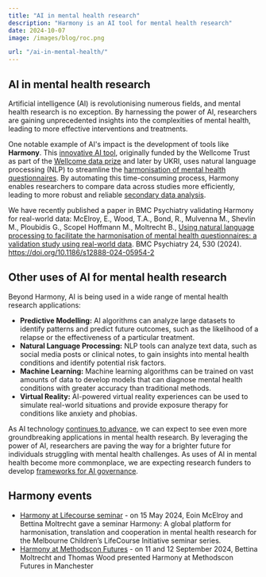 ```yaml
---
title: "AI in mental health research"
description: "Harmony is an AI tool for mental health research"
date: 2024-10-07
image: /images/blog/roc.png

url: "/ai-in-mental-health/"
---
```


## AI in mental health research

Artificial intelligence (AI) is revolutionising numerous fields, and mental health research is no exception. By harnessing the power of AI, researchers are gaining unprecedented insights into the complexities of mental health, leading to more effective interventions and treatments.

One notable example of AI's impact is the development of tools like **Harmony**. This [innovative AI tool](/psychology-ai-tool/), originally funded by the Wellcome Trust as part of the [Wellcome data prize](/ai-in-mental-health/radio-podcast-about-wellcome-data-prize/) and later by UKRI, uses natural language processing (NLP) to streamline the [harmonisation of mental health questionnaires](/data-harmonisation/find-matching-and-common-items-in-questionnaires-and-surveys/). By automating this time-consuming process, Harmony enables researchers to compare data across studies more efficiently, leading to more robust and reliable [secondary data analysis](/ai-in-mental-health/ppie-for-secondary-data-analysis/).


We have recently published a paper in BMC Psychiatry validating Harmony for real-world data:  McElroy, E., Wood, T.A., Bond, R., Mulvenna M., Shevlin M., Ploubidis G., Scopel Hoffmann M., Moltrecht B., [Using natural language processing to facilitate the harmonisation of mental health questionnaires: a validation study using real-world data](/ai-in-mental-health/bmc-psychiatry-paper/). BMC Psychiatry 24, 530 (2024). https://doi.org/10.1186/s12888-024-05954-2


## Other uses of AI for mental health research

Beyond Harmony, AI is being used in a wide range of mental health research applications:

* **Predictive Modelling:** AI algorithms can analyze large datasets to identify patterns and predict future outcomes, such as the likelihood of a relapse or the effectiveness of a particular treatment.
* **Natural Language Processing:** NLP tools can analyze text data, such as social media posts or clinical notes, to gain insights into mental health conditions and identify potential risk factors.
* **Machine Learning:** Machine learning algorithms can be trained on vast amounts of data to develop models that can diagnose mental health conditions with greater accuracy than traditional methods.
* **Virtual Reality:** AI-powered virtual reality experiences can be used to simulate real-world situations and provide exposure therapy for conditions like anxiety and phobias.

As AI technology [continues to advance](/ai-in-mental-health/harmony-going-forward/), we can expect to see even more groundbreaking applications in mental health research. By leveraging the power of AI, researchers are paving the way for a brighter future for individuals struggling with mental health challenges. As uses of AI in mental health become more commonplace, we are expecting research funders to develop [frameworks for AI governance](/ai-in-mental-health/research-funders-ai-governance/).

## Harmony events


* [Harmony at Lifecourse seminar](/ai-in-mental-health/harmony-at-lifecourse-seminar/) - on 15 May 2024, Eoin McElroy and Bettina Moltrecht gave a seminar Harmony: A global platform for harmonisation, translation and cooperation in mental health research for the Melbourne Children’s LifeCourse Initiative seminar series.
* [Harmony at Methodscon Futures](/ai-in-mental-health/harmony-at-methodscon-futures/) - on  11 and 12 September 2024, Bettina Moltrecht and Thomas Wood presented Harmony at Methodscon Futures in Manchester

